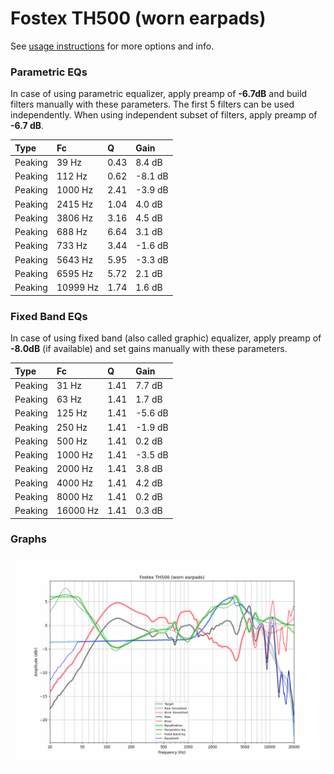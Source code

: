 # Fostex TH500 (worn earpads)
See [usage instructions](https://github.com/jaakkopasanen/AutoEq#usage) for more options and info.

### Parametric EQs
In case of using parametric equalizer, apply preamp of **-6.7dB** and build filters manually
with these parameters. The first 5 filters can be used independently.
When using independent subset of filters, apply preamp of **-6.7 dB**.

| Type    | Fc       |    Q | Gain    |
|:--------|:---------|:-----|:--------|
| Peaking | 39 Hz    | 0.43 | 8.4 dB  |
| Peaking | 112 Hz   | 0.62 | -8.1 dB |
| Peaking | 1000 Hz  | 2.41 | -3.9 dB |
| Peaking | 2415 Hz  | 1.04 | 4.0 dB  |
| Peaking | 3806 Hz  | 3.16 | 4.5 dB  |
| Peaking | 688 Hz   | 6.64 | 3.1 dB  |
| Peaking | 733 Hz   | 3.44 | -1.6 dB |
| Peaking | 5643 Hz  | 5.95 | -3.3 dB |
| Peaking | 6595 Hz  | 5.72 | 2.1 dB  |
| Peaking | 10999 Hz | 1.74 | 1.6 dB  |

### Fixed Band EQs
In case of using fixed band (also called graphic) equalizer, apply preamp of **-8.0dB**
(if available) and set gains manually with these parameters.

| Type    | Fc       |    Q | Gain    |
|:--------|:---------|:-----|:--------|
| Peaking | 31 Hz    | 1.41 | 7.7 dB  |
| Peaking | 63 Hz    | 1.41 | 1.7 dB  |
| Peaking | 125 Hz   | 1.41 | -5.6 dB |
| Peaking | 250 Hz   | 1.41 | -1.9 dB |
| Peaking | 500 Hz   | 1.41 | 0.2 dB  |
| Peaking | 1000 Hz  | 1.41 | -3.5 dB |
| Peaking | 2000 Hz  | 1.41 | 3.8 dB  |
| Peaking | 4000 Hz  | 1.41 | 4.2 dB  |
| Peaking | 8000 Hz  | 1.41 | 0.2 dB  |
| Peaking | 16000 Hz | 1.41 | 0.3 dB  |

### Graphs
![](./Fostex%20TH500%20(worn%20earpads).png)
